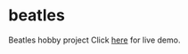 # beatles
Beatles hobby project
Click [here](https://daniel-wiik.github.io/beatles/.) for live demo.
